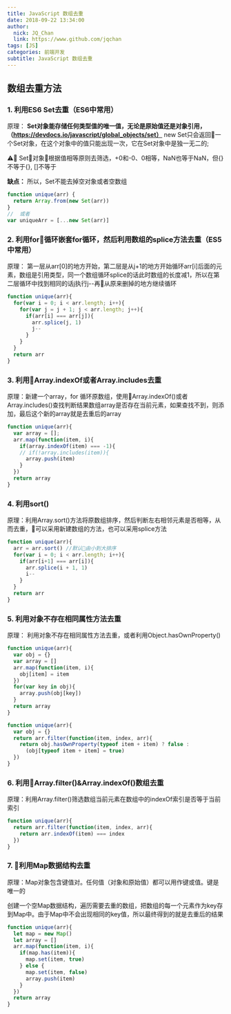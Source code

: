 ```yaml
---
title: JavaScript 数组去重
date: 2018-09-22 13:34:00
author: 
  nick: JQ_Chan
  link: https://www.github.com/jqchan
tags: [JS]
categories: 前端开发
subtitle: JavaScript 数组去重
---
```

## 数组去重方法
### 1.  利用ES6 Set去重（ES6中常用）
原理：
**Set对象能存储任何类型值的唯一值，无论是原始值还是对象引用，（https://devdocs.io/javascript/global_objects/set）**
new Set只会返回一个Set对象，在这个对象中的值只能出现一次，它在Set对象中是独一无二的;

⚠️ Set对象根据值相等原则去筛选，+0和-0、0相等，NaN也等于NaN，但{}不等于{}, []不等于[](即值如果是引用类型的，如果不是同一个引用，值都不相等)

**缺点：** 所以，Set不能去掉空对象或者空数组
``` javascript
function unique(arr) {
  return Array.from(new Set(arr))
}
//  或者
var uniqueArr = [...new Set(arr)]
```

### 2.  利用for循环嵌套for循环，然后利用数组的splice方法去重（ES5中常用）
原理：
第一层从arr[0]的地方开始，第二层是从j+1的地方开始循环arr[i]后面的元素，数组是引用类型，同一个数组循环splice的话此时数组的长度减1，所以在第二层循环中找到相同的话j执行j--再从原来删掉的地方继续循环
``` javascript
function unique(arr){
  for(var i = 0; i < arr.length; i++){
    for(var j = j + 1; j < arr.length; j++){
      if(arr[i] === arr[j]){
        arr.splice(j, 1)
        j--
      }
    }
  }
  return arr
}
```
### 3.  利用Array.indexOf或者Array.includes去重
原理：新建一个array，for 循环原数组，使用Array.indexOf()或者Array.includes()查找判断结果数组array是否存在当前元素，如果查找不到，则添加，最后这个新的array就是去重后的array
``` javascript
function unique(arr){
  var array = [];
  arr.map(function(item, i){
    if(array.indexOf(item) === -1){
    // if(!array.includes(item)){
      array.push(item)
    }
  })
  return array
}
```
### 4.  利用sort()
原理：利用Array.sort()方法将原数组排序，然后判断左右相邻元素是否相等，从而去重，可以采用新建数组的方法，也可以采用splice方法
``` javascript
function unique(arr){
  arr = arr.sort() //默认由小到大排序
  for(var i = 0; i < arr.length; i++){
    if(arr[i+1] === arr[i]){
      arr.splice(i + 1, 1)
      i--
    }
  }
  return arr
}
```
### 5.  利用对象不存在相同属性方法去重
原理： 利用对象不存在相同属性方法去重，或者利用Object.hasOwnProperty()
``` javascript
function unique(arr){
  var obj = {}
  var array = []
  arr.map(function(item, i){
    obj[item] = item
  })
  for(var key in obj){
    array.push(obj[key])
  }
  return array
}
```
``` javascript
function unique(arr){
  var obj = {}
  return arr.filter(function(item, index, arr){
    return obj.hasOwnProperty(typeof item + item) ? false :
      (obj[typeof item + item] = true)
  })
}
```
### 6.  利用Array.filter()&Array.indexOf()数组去重
原理：利用Array.filter()筛选数组当前元素在数组中的indexOf索引是否等于当前索引
``` javascript
function unique(arr){
  return arr.filter(function(item, index, arr){
    return arr.indexOf(item) === index
  })
}
```
### 7.  利用Map数据结构去重
原理：Map对象包含键值对。任何值（对象和原始值）都可以用作键或值。键是唯一的

创建一个空Map数据结构，遍历需要去重的数组，把数组的每一个元素作为key存到Map中。由于Map中不会出现相同的key值，所以最终得到的就是去重后的结果
``` javascript
function unique(arr){
  let map = new Map()
  let array = []
  arr.map(function(item, i){
    if(map.has(item)){
      map.set(item, true)
    } else {
      map.set(item, false)
      array.push(item)
    }
  })
  return array
}
```
